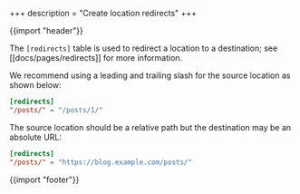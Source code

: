 +++
description = "Create location redirects"
+++

{{import "header"}}

The `[redirects]` table is used to redirect a location to a destination; see [[docs/pages/redirects]] for more information.

We recommend using a leading and trailing slash for the source location as shown below:

```toml
[redirects]
"/posts/" = "/posts/1/"
```

The source location should be a relative path but the destination may be an absolute URL:

```toml
[redirects]
"/posts/" = "https://blog.example.com/posts/"
```

{{import "footer"}}
